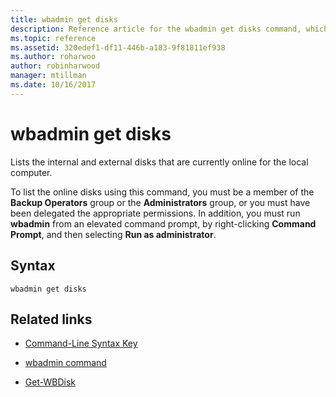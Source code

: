 ```yaml
---
title: wbadmin get disks
description: Reference article for the wbadmin get disks command, which lists the internal and external disks that are currently online for the local computer.
ms.topic: reference
ms.assetid: 320edef1-df11-446b-a183-9f81811ef938
ms.author: roharwoo
author: robinharwood
manager: mtillman
ms.date: 10/16/2017
---
```


# wbadmin get disks

Lists the internal and external disks that are currently online for the local computer.

To list the online disks using this command, you must be a member of the **Backup Operators** group or the **Administrators** group, or you must have been delegated the appropriate permissions. In addition, you must run **wbadmin** from an elevated command prompt, by right-clicking **Command Prompt**, and then selecting **Run as administrator**.

## Syntax

```
wbadmin get disks
```

## Related links

- [Command-Line Syntax Key](command-line-syntax-key.md)

- [wbadmin command](wbadmin.md)

- [Get-WBDisk](/powershell/module/windowsserverbackup/get-wbdisk)
